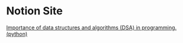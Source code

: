 

# Notion Site


[Importance of data structures and algorithms (DSA) in programming.(python)](https://cerulean-waterlily-7a7.notion.site/Importance-of-data-structures-and-algorithms-DSA-in-programming-python-192963527ec6808aa4f8db7ae7c09e31?pvs=4
)